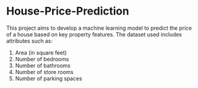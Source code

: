 # House-Price-Prediction
This project aims to develop a machine learning model to predict the price of a house based on key property features. The dataset used includes attributes such as:  
1. Area (in square feet)
2. Number of bedrooms
3. Number of bathrooms
4. Number of store rooms
5. Number of parking spaces
